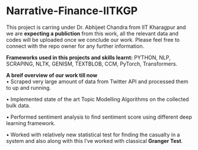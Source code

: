 # Narrative-Finance-IITKGP
This project is carring under Dr. Abhijeet Chandra from IIT Kharagpur and we are **expecting a publiction** from this work, all the relevant data and codes will be uploaded once we conclude our work. Please feel free to connect with the repo owner for any further information.

**Frameworks used in this projects and skills learnt:** PYTHON, NLP, SCRAPING, NLTK, GENISM, TEXTBLOB, CCM, PyTorch, Transformers.

**A breif overview of our work till now**\
• Scraped very large amount of data from Twitter API and processed them to up and running.

• Implemented state of the art Topic Modelling Algorithms on the collected bulk data.

• Performed sentiment analysis to find sentiment score using different deep learning framework.

• Worked with relatively new statistical test for finding the casualty in a system and also along with this I’ve worked
with classical **Granger Test**.


